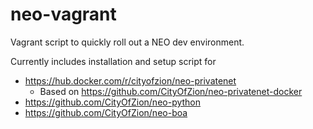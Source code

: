 # neo-vagrant
Vagrant script to quickly roll out a NEO dev environment.

Currently includes installation and setup script for
* https://hub.docker.com/r/cityofzion/neo-privatenet
	* Based on https://github.com/CityOfZion/neo-privatenet-docker
* https://github.com/CityOfZion/neo-python
* https://github.com/CityOfZion/neo-boa
